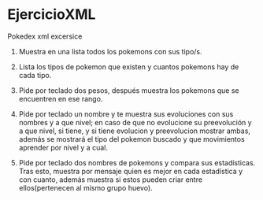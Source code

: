 # EjercicioXML

Pokedex xml excersice

1. Muestra en una lista todos los pokemons con sus tipo/s.

2. Lista los tipos de pokemon que existen y cuantos pokemons hay de cada tipo.

3. Pide por teclado dos pesos, después muestra los pokemons que se encuentren en ese rango.

4. Pide por teclado un nombre y te muestra sus evoluciones con sus nombres y a que nivel; en caso de que no evolucione su preevolución y a que nivel, si tiene, y si tiene evolucion y preevolucion mostrar ambas, además se mostrará el tipo del pokemon buscado y que movimientos aprender por nivel y a cual.

5. Pide por teclado dos nombres de pokemons y compara sus estadísticas. Tras esto, muestra por mensaje quien es mejor en cada estadística y con cuanto, además muestra si estos pueden criar entre ellos(pertenecen al mismo grupo huevo).
